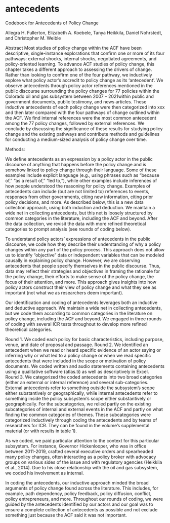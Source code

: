# antecedents
Codebook for Antecedents of Policy Change 

Allegra H. Fullerton, Elizabeth A. Koebele, Tanya Heikkila, Daniel Nohrstedt, and Christopher M. Weible


Abstract
Most studies of policy change within the ACF have been descriptive, single-instance explorations that confirm one or more of its four pathways: external shocks, internal shocks, negotiated agreements, and policy-oriented learning. To advance ACF studies of policy change, this chapter takes a different approach to assessing the drivers of change. Rather than looking to confirm one of the four pathway, we inductively explore what policy actor’s accredit to policy change as its ‘antecedent’. We observe antecedents through policy actor references mentioned in the public discourse surrounding the policy changes for 77 policies within the Colorado oil and gas subsystem between 2007 – 2021within public and government documents, public testimony, and news articles. These inductive antecedents of each policy change were then categorized into xxx and then later compared with the four pathways of change outlined within the ACF. We find internal references were the most common antecedent among the 77 policy changes, followed by external references. We conclude by discussing the significance of these results for studying policy change and the existing pathways and contribute methods and guidelines for conducting a medium-sized analysis of policy change over time.

Methods:

We define antecedents as an expression by a policy actor in the public discourse of anything that happens before the policy change and is somehow linked to policy change through their language. Some of these examples include explicit language (e.g., using phrases such as “because of,” “as a result of,” “led to,”), while other examples include inferences of how people understood the reasoning for policy change. Examples of antecedents can include (but are not limited to) references to events, responses from other governments, citing new information, citing prior policy decisions, and more. As described below, this is a new data collection approach, using both induction and deduction. We maintain a wide net in collecting antecedents, but this net is loosely structured by common categories in the literature, including the ACF and beyond. After the data collection, we revisit the data with more refined theoretical categories to prompt analysis (see rounds of coding below).

To understand policy actors’ expressions of antecedents in the public discourse, we code how they describe their understanding of why a policy changes within any part of the policy process. This approach does not allow us to identify “objective” data or independent variables that can be modeled causally in explaining policy change. However, we are observing antecedents that people specify themselves in the public discourse. Thus, data may reflect their strategies and objectives in framing the rationale for the policy change, their efforts to make sense of the policy change, the focus of their attention, and more. This approach gives insights into how policy actors construct their view of policy change and what they see as important (not what we as researchers deem important).


Our identification and coding of antecedents leverages both an inductive and deductive approach. We maintain a wide net in collecting antecedents, but we code them according to common categories in the literature on policy change, including the ACF and beyond. We engaged in three rounds of coding with several ICR tests throughout to develop more refined theoretical categories. 

Round 1. We coded each policy for basic characteristics, including purpose, venue, and date of proposal and passage.
Round 2. We identified an antecedent when we read or heard specific evidence of an actor saying or inferring why or what led to a policy change or when we read specific antecedents that were included in the scope or motivation of policy documents. We coded written and audio statements containing antecedents using a qualitative software (atlas.ti) as well as descriptively in Excel.  
Round 3. We categorized the coded antecedents into two broad categories (either an external or internal reference) and several sub-categories. External antecedents refer to something outside the subsystem’s scope either substantively or geographically, while internal antecedents refer to something inside the policy subsystem’s scope either substantively or geographically. For the subcategories, we relied partly on the existing subcategories of internal and external events in the ACF and partly on what finding the common categories of themes. These subcategories were categorized inductively through coding the antecedents and by teams of researchers for ICR.  They can be found in the volume’s supplemental material (or with results in table 1).  

As we coded, we paid particular attention to the context for this particular subsystem. For instance, Governor Hickenlooper, who was in office between 2011-2019, crafted several executive orders and spearheaded many policy changes, often interacting as a policy broker with advocacy groups on various sides of the issue and with regulatory agencies (Heikkila et al., 2014). Due to his close relationship with the oil and gas subsystem, we coded his involvement as internal.

In coding the antecedents, our inductive approach minded the broad arguments of policy change found across the literature. This includes, for example, path dependency, policy feedback, policy diffusion, conflict, policy entrepreneurs, and more. Throughout our rounds of coding, we were guided by the antecedents identified by our actors and our goal was to ensure a complete collection of antecedents as possible and not exclude something just because the ACF said it was not important.  
